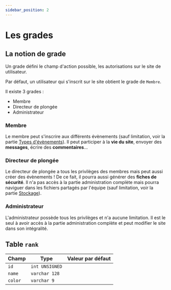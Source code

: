 ```yaml
---
sidebar_position: 2
---
```


# Les grades

## La notion de grade

Un grade défini le champ d'action possible, les autorisations sur le site de utilisateur.

Par défaut, un utilisateur qui s'inscrit sur le site obtient le grade de `Membre`.

Il existe 3 grades :

- <span class="member">Membre</span>
- <span class="director">Directeur de plongée</span>
- <span class="admin">Administrateur</span>

### <span class="member">Membre</span>

Le <span class="member">membre</span> peut s'inscrire aux différents évènements (sauf limitation, voir la partie [Types d'évènements](/evenements/types.md#grade-minimum-nécessaire)).
Il peut participer à la **vie du site**, envoyer des **messages**, écrire des **commentaires**...

### <span class="director">Directeur de plongée</span>

Le <span class="director">directeur de plongée</span> a tous les privilèges des membres mais peut aussi créer des évènements !
De ce fait, il pourra aussi générer des **fiches de sécurité**. Il n'a pas accès à la partie administration complète mais pourra naviguer dans les fichiers partagés par l'équipe (sauf limitation, voir la partie [Stockage](/evenements/types.md#grade-minimum-nécessaire)).

### <span class="admin">Administrateur</span>

L'<span class="admin">administrateur</span> possède tous les privilèges et n'a aucune limitation.
Il est le seul à avoir accès à la partie administration complète et peut modifier le site dans son intégralité.

## Table `rank`

| Champ   | Type           | Valeur par défaut |
| ------- | -------------- | ----------------- |
| `id`    | `int UNSIGNED` |                   |
| `name`  | `varchar 128`  |                   |
| `color` | `varchar 9`    |                   |